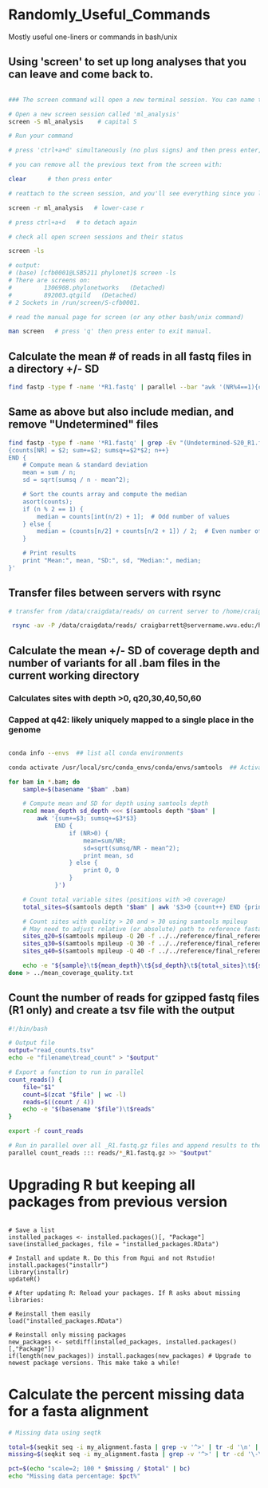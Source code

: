 # Randomly_Useful_Commands
Mostly useful one-liners or commands in bash/unix


## Using 'screen' to set up long analyses that you can leave and come back to.

```bash

### The screen command will open a new terminal session. You can name the session anything. e.g.

# Open a new screen session called 'ml_analysis'
screen -S ml_analysis    # capital S

# Run your command 

# press 'ctrl+a+d' simultaneously (no plus signs) and then press enter, to detach from the session.

# you can remove all the previous text from the screen with:

clear      # then press enter

# reattach to the screen session, and you'll see everything since you left.

screen -r ml_analysis   # lower-case r

# press ctrl+a+d   # to detach again

# check all open screen sessions and their status

screen -ls

# output:
# (base) [cfb0001@LSB5211 phylonet]$ screen -ls
# There are screens on:
#         1306908.phylonetworks   (Detached)
#         892003.qtgild   (Detached)
# 2 Sockets in /run/screen/S-cfb0001.

# read the manual page for screen (or any other bash/unix command)

man screen   # press 'q' then press enter to exit manual.

```

## Calculate the mean # of reads in all fastq files in a directory +/- SD
```bash
find fastp -type f -name '*R1.fastq' | parallel --bar "awk '(NR%4==1){count++} END {print \"{}\", count}' {}" | tee read_counts.txt | awk '{sum+=$2; sumsq+=$2*$2; n++} END {mean=sum/n; sd=sqrt(sumsq/n - mean^2); print "Mean:", mean, "SD:", sd}'
```
## Same as above but also include median, and remove "Undetermined" files
```bash
find fastp -type f -name '*R1.fastq' | grep -Ev "(Undetermined-S20_R1.fastq|Undetermined-S20_R2.fastq)" | parallel -j 80 --bar "awk '(NR%4==1){count++} END {print \"{}\", count}' {}" | tee read_counts.txt | awk '
{counts[NR] = $2; sum+=$2; sumsq+=$2*$2; n++}
END {
    # Compute mean & standard deviation
    mean = sum / n;
    sd = sqrt(sumsq / n - mean^2);

    # Sort the counts array and compute the median
    asort(counts);
    if (n % 2 == 1) {
        median = counts[int(n/2) + 1];  # Odd number of values
    } else {
        median = (counts[n/2] + counts[n/2 + 1]) / 2;  # Even number of values
    }

    # Print results
    print "Mean:", mean, "SD:", sd, "Median:", median;
}'
```

## Transfer files between servers with rsync
```bash
# transfer from /data/craigdata/reads/ on current server to /home/craignewfolder/data/reads/ on remote server

 rsync -av -P /data/craigdata/reads/ craigbarrett@servername.wvu.edu:/home/craignewfolder/data/reads/

```

## Calculate the mean +/- SD of coverage depth and number of variants for all .bam files in the current working directory
### Calculates sites with depth >0, q20,30,40,50,60
### Capped at q42: likely uniquely mapped to a single place in the genome

```bash

conda info --envs  ## list all conda environments

conda activate /usr/local/src/conda_envs/conda/envs/samtools  ## Activate samtools environment

for bam in *.bam; do
    sample=$(basename "$bam" .bam)

    # Compute mean and SD for depth using samtools depth
    read mean_depth sd_depth <<< $(samtools depth "$bam" | 
        awk '{sum+=$3; sumsq+=$3*$3} 
             END { 
                 if (NR>0) { 
                     mean=sum/NR; 
                     sd=sqrt(sumsq/NR - mean^2); 
                     print mean, sd 
                 } else { 
                     print 0, 0 
                 } 
             }')

    # Count total variable sites (positions with >0 coverage)
    total_sites=$(samtools depth "$bam" | awk '$3>0 {count++} END {print count}')

    # Count sites with quality > 20 and > 30 using samtools mpileup
	# May need to adjust relative (or absolute) path to reference fasta file!
    sites_q20=$(samtools mpileup -Q 20 -f ../../reference/final_reference_assembly.fa "$bam" | awk '$6!~"^*$" {count++} END {print count}')
    sites_q30=$(samtools mpileup -Q 30 -f ../../reference/final_reference_assembly.fa "$bam" | awk '$6!~"^*$" {count++} END {print count}')
    sites_q40=$(samtools mpileup -Q 40 -f ../../reference/final_reference_assembly.fa "$bam" | awk '$6!~"^*$" {count++} END {print count}')

    echo -e "${sample}\t${mean_depth}\t${sd_depth}\t${total_sites}\t${sites_q20}\t${sites_q30}\t${sites_q40}"
done > ../mean_coverage_quality.txt
```

## Count the number of reads for gzipped fastq files (R1 only) and create a tsv file with the output

```bash
#!/bin/bash

# Output file
output="read_counts.tsv"
echo -e "filename\tread_count" > "$output"

# Export a function to run in parallel
count_reads() {
    file="$1"
    count=$(zcat "$file" | wc -l)
    reads=$((count / 4))
    echo -e "$(basename "$file")\t$reads"
}

export -f count_reads

# Run in parallel over all _R1.fastq.gz files and append results to the output file
parallel count_reads ::: reads/*_R1.fastq.gz >> "$output"
```

# Upgrading R but keeping all packages from previous version
```{r}

# Save a list
installed_packages <- installed.packages()[, "Package"]
save(installed_packages, file = "installed_packages.RData")

# Install and update R. Do this from Rgui and not Rstudio!
install.packages("installr")
library(installr)
updateR()

# After updating R: Reload your packages. If R asks about missing libraries:

# Reinstall them easily 
load("installed_packages.RData")

# Reinstall only missing packages
new_packages <- setdiff(installed_packages, installed.packages()[,"Package"])
if(length(new_packages)) install.packages(new_packages) # Upgrade to newest package versions. This make take a while!
```

# Calculate the percent missing data for a fasta alignment

```bash
# Missing data using seqtk

total=$(seqkit seq -i my_alignment.fasta | grep -v '^>' | tr -d '\n' | wc -c)
missing=$(seqkit seq -i my_alignment.fasta | grep -v '^>' | tr -cd '\-\?N' | wc -c)

pct=$(echo "scale=2; 100 * $missing / $total" | bc)
echo "Missing data percentage: $pct%"
```


